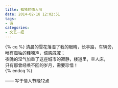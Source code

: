 ```yaml
---
title: 孤独的情人节
date: 2014-02-18 12:02:51
tags:
- 诗
categories:
- 文艺一把
---
```


{% cq %}
清晨的雪花落湿了我的眼睛，长亭路，车辆旁，  
唯有孤独的鞋啼声，倍感戚戚；  
夜晚的湿气加重了这座城市的寂静，楼道里，空人床，  
只有那曾经唤不回的岁月，需要珍惜！  
{% endcq %}

—— 写于情人节晚12点